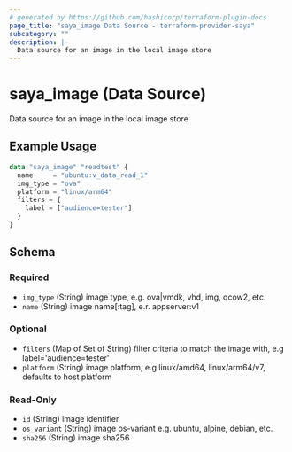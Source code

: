 ```yaml
---
# generated by https://github.com/hashicorp/terraform-plugin-docs
page_title: "saya_image Data Source - terraform-provider-saya"
subcategory: ""
description: |-
  Data source for an image in the local image store
---
```


# saya_image (Data Source)

Data source for an image in the local image store

## Example Usage

```terraform
data "saya_image" "readtest" {
  name     = "ubuntu:v_data_read_1"
  img_type = "ova"
  platform = "linux/arm64"
  filters = {
    label = ["audience=tester"]
  }
}
```

<!-- schema generated by tfplugindocs -->
## Schema

### Required

- `img_type` (String) image type, e.g. ova|vmdk, vhd, img, qcow2, etc.
- `name` (String) image name[:tag], e.r. appserver:v1

### Optional

- `filters` (Map of Set of String) filter criteria to match the image with, e.g label='audience=tester'
- `platform` (String) image platform, e.g linux/amd64, linux/arm64/v7, defaults to host platform

### Read-Only

- `id` (String) image identifier
- `os_variant` (String) image os-variant e.g. ubuntu, alpine, debian, etc.
- `sha256` (String) image sha256
